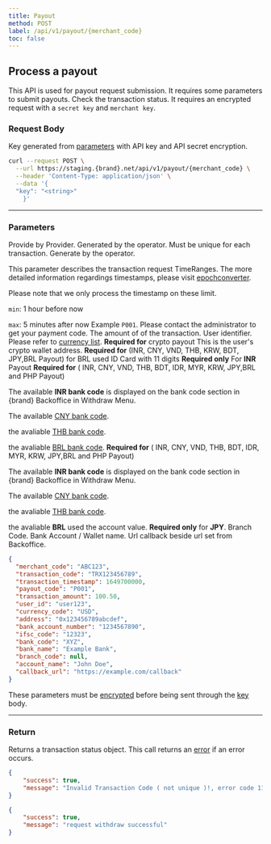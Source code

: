 ```yaml
---
title: Payout
method: POST
label: /api/v1/payout/{merchant_code}
toc: false
---
```


<x-row>
<x-col class="md:max-w-lg">

## Process a payout

This API is used for payout request submission. It requires some parameters to submit payouts. Check the
transaction status. It requires an encrypted request with a `secret key` and `merchant key`.

### Request Body

<x-properties>
  <x-property name="key" type="string" required>
  
  Key generated from [parameters](#parameters) with API key and API secret encryption.
  </x-property>
</x-properties>

</x-col>
<x-col sticky>

```bash title="cURL"
curl --request POST \
  --url https://staging.{brand}.net/api/v1/payout/{merchant_code} \
  --header 'Content-Type: application/json' \
  --data '{
  "key": "<string>"
    }'
```
</x-col>
</x-row>

---


<x-row>
<x-col class="md:max-w-lg">

### Parameters

<x-properties>
  <x-property name="merchant_code" type="string" required>
  Provide by Provider.
  </x-property>
  <x-property name="transaction_code" type="string" required>
  Generated by the operator. Must be unique for each transaction.
  </x-property>
  <x-property name="transaction_timestamp" type="integer" required>
  Generate by the operator.

  This parameter describes the transaction request TimeRanges. The more detailed information regardings timestamps, please visit [epochconverter](https://www.epochconverter.com/).

  Please note that we only process the timestamp on these limit.

  `min`: 1 hour before now

  `max`: 5 minutes after now
  </x-property>
  <x-property name="payout_code" type="string" required>
  Example `P001`. Please contact the administrator to get your payment code.
  </x-property>
  <x-property name="transaction_amount" type="double" required>
    The amount of of the transaction.
  </x-property>
  <x-property name="user_id" type="string" required>
    User identifier.
  </x-property>
  <x-property name="currency_code" type="string" required>
  Please refer to [currency list](/docs/currency).
  </x-property>
  <x-property name="address" type="string" required>
  **Required for** crypto payout
  This is the user's crypto wallet address.
  </x-property>
  <x-property name="bank_account_number" type="string" required>
  **Required for** (INR, CNY, VND, THB, KRW, BDT, JPY,BRL Payout) for BRL used ID Card with 11 digits
  </x-property>
  <x-property name="ifsc_code" type="string" required>
  **Required only** For **INR** Payout
  </x-property>
  <x-property name="bank_code" type="string" required>
  **Required for** ( INR, CNY, VND, THB, BDT, IDR, MYR, KRW, JPY,BRL and PHP Payout)

  The available **INR bank code** is displayed on the bank code section in {brand} Backoffice in Withdraw Menu.

  The available [CNY bank code](/docs/bank/cny).

  the avaliable [THB bank code](/docs/bank/thb).

  the avaliable [BRL bank code](/docs/bank/brl).
  </x-property>
  <x-property name="bank_name" type="string" required>
  **Required for** ( INR, CNY, VND, THB, BDT, IDR, MYR, KRW, JPY,BRL and PHP Payout)

  The available **INR bank code** is displayed on the bank code section in {brand} Backoffice in Withdraw Menu.

  The available [CNY bank code](/docs/bank/cny).

  the avaliable [THB bank code](/docs/bank/thb).

  the avaliable **BRL** used the account value.
  </x-property>
  <x-property name="branch_code" type="string">
  **Required only** for **JPY**. Branch Code.
  </x-property>
  <x-property name="account_name" type="string" required>
  Bank Account / Wallet name.
  </x-property>
  <x-property name="callback_url" type="string">
  Url callback beside url set from Backoffice.
  </x-property>
</x-properties>

</x-col>
<x-col sticky>

```json title="Parameters Object"
{
  "merchant_code": "ABC123",
  "transaction_code": "TRX123456789",
  "transaction_timestamp": 1649700000,
  "payout_code": "P001",
  "transaction_amount": 100.50,
  "user_id": "user123",
  "currency_code": "USD",
  "address": "0x123456789abcdef",
  "bank_account_number": "1234567890",
  "ifsc_code": "12323",
  "bank_code": "XYZ",
  "bank_name": "Example Bank",
  "branch_code": null,
  "account_name": "John Doe",
  "callback_url": "https://example.com/callback"
}
```

These parameters must be [encrypted](/api/authentication) before being sent through the [key](#request-body) body.

</x-col>
</x-row>

---

<x-row>
<x-col class="lg:max-w-md">

### Return

Returns a transaction status object. This call returns an [error](/api/errors) if an error occurs.

</x-col>
<x-col sticky>

<x-code-group>

```json title="111"
{
    "success": true,
    "message": "Invalid Transaction Code ( not unique )!, error code 111"
}
```

```json title="200"
{
    "success": true,
    "message": "request withdraw successful"
}
```
</x-code-group>

</x-col>
</x-row>
